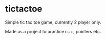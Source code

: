 # tictactoe

Simple tic tac toe game, currently 2 player only. 

Made as a project to practice c++, pointers etc. 
